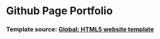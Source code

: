 # Github Page Portfolio
### Template source: [Global: HTML5 website template](http://buckymaler.com/global)
